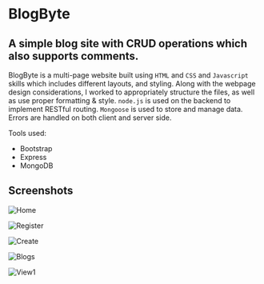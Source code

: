 # BlogByte

## A simple blog site with CRUD operations which also supports comments.

BlogByte is a multi-page website built using `HTML` and `CSS` and `Javascript` skills which includes different layouts, and styling. 
Along with the webpage design considerations, I worked to appropriately structure the files, as well as use proper formatting & style. 
`node.js` is used on the backend to implement RESTful routing. `Mongoose` is used to store and manage data. Errors are handled on both client and server side.

Tools used:

- Bootstrap
- Express
- MongoDB

## Screenshots

![Home](https://user-images.githubusercontent.com/88790013/129076362-797928be-64ed-4421-bd48-1b37bfc164bf.PNG)

![Register](https://user-images.githubusercontent.com/88790013/129076613-3b28fc10-dc32-4f56-8e7c-0fb193642683.PNG)

![Create](https://user-images.githubusercontent.com/88790013/129076473-d1a75322-ead6-4c0a-8a8d-6220c649249c.PNG)

![Blogs](https://user-images.githubusercontent.com/88790013/129076486-ef99258f-666a-4b8f-b712-9ef0843a0b73.PNG)

![View1](https://user-images.githubusercontent.com/88790013/129079938-70fd0d5d-7ec5-48ca-8b18-b410535d7a48.PNG)

